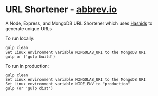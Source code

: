 # URL Shortener - [abbrev.io](http://www.abbrev.io)
A Node, Express, and MongoDB URL Shortener which uses [Hashids](http://hashids.org/) to generate unique URLs

To run locally:
```
gulp clean
Set Linux environment variable MONGOLAB_URI to the MongoDB URI
gulp or ('gulp build')
```

To run in production:
```
gulp clean
Set Linux environment variable MONGOLAB_URI to the MongoDB URI
Set Linux environment variable NODE_ENV to "production"
gulp (or 'gulp dist')
```
